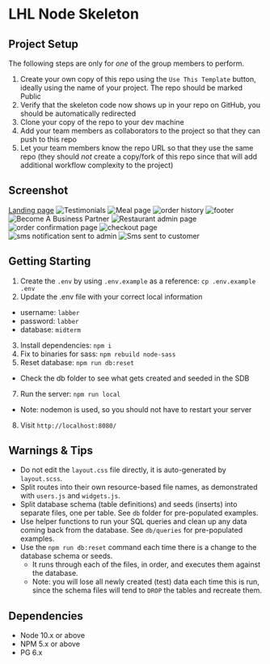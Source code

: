 LHL Node Skeleton
=========

## Project Setup

The following steps are only for _one_ of the group members to perform.

1. Create your own copy of this repo using the `Use This Template` button, ideally using the name of your project. The repo should be marked Public
2. Verify that the skeleton code now shows up in your repo on GitHub, you should be automatically redirected
3. Clone your copy of the repo to your dev machine
4. Add your team members as collaborators to the project so that they can push to this repo
5. Let your team members know the repo URL so that they use the same repo (they should _not_ create a copy/fork of this repo since that will add additional workflow complexity to the project)

## Screenshot
[Landing page](https://github.com/ascotlan/food-ordering-app/assets/105958169/faea7c50-559b-4bc7-a0d6-5c7bc8ae55f4)
![Testimonials ](https://github.com/ascotlan/food-ordering-app/assets/105958169/df2a848c-7ff4-4cef-9b85-50be8cb9a9af)
![Meal page](https://github.com/ascotlan/food-ordering-app/assets/105958169/18db78d4-c9d9-4c7b-b9f6-a39202c4a9dc)
![order history](https://github.com/ascotlan/food-ordering-app/assets/105958169/8be8f848-fee6-40a2-a9ed-73e900d8a732)
![footer](https://github.com/ascotlan/food-ordering-app/assets/105958169/d40bc0dc-99af-4fbb-a096-1ad798601e52)
![Become A Business Partner](https://github.com/ascotlan/food-ordering-app/assets/105958169/9b00514c-d551-489c-9162-da71ef8612a7)
![Restaurant admin page](https://github.com/ascotlan/food-ordering-app/assets/105958169/6125a08b-1a1f-44b5-9e05-0cbf7027ada5)
![order confirmation page](https://github.com/ascotlan/food-ordering-app/assets/105958169/d5fc1d3b-0cb1-48f0-b84a-6d44ec2aa7d6)
![checkout page](https://github.com/ascotlan/food-ordering-app/assets/105958169/69b89836-39ad-4768-bdd4-9ff5b19abe25)
![sms notification sent to admin](https://github.com/ascotlan/food-ordering-app/assets/105958169/76ee3008-d110-45dd-a411-c9f24a252ef6)
![Sms sent to customer](https://github.com/ascotlan/food-ordering-app/assets/105958169/9a75535b-706a-4630-b58f-b0b34ffd132c)


## Getting Starting
1. Create the `.env` by using `.env.example` as a reference: `cp .env.example .env`
2. Update the .env file with your correct local information 
  - username: `labber` 
  - password: `labber` 
  - database: `midterm`
3. Install dependencies: `npm i`
4. Fix to binaries for sass: `npm rebuild node-sass`
5. Reset database: `npm run db:reset`
  - Check the db folder to see what gets created and seeded in the SDB
7. Run the server: `npm run local`
  - Note: nodemon is used, so you should not have to restart your server
8. Visit `http://localhost:8080/`

## Warnings & Tips

- Do not edit the `layout.css` file directly, it is auto-generated by `layout.scss`.
- Split routes into their own resource-based file names, as demonstrated with `users.js` and `widgets.js`.
- Split database schema (table definitions) and seeds (inserts) into separate files, one per table. See `db` folder for pre-populated examples. 
- Use helper functions to run your SQL queries and clean up any data coming back from the database. See `db/queries` for pre-populated examples.
- Use the `npm run db:reset` command each time there is a change to the database schema or seeds. 
  - It runs through each of the files, in order, and executes them against the database. 
  - Note: you will lose all newly created (test) data each time this is run, since the schema files will tend to `DROP` the tables and recreate them.

## Dependencies

- Node 10.x or above
- NPM 5.x or above
- PG 6.x
